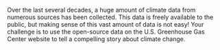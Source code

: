 
Over the last several decades, a huge amount of climate data from numerous sources has been collected. This data is freely available to the public, but making sense of this vast amount of data is not easy! Your challenge is to use the open-source data on the U.S. Greenhouse Gas Center website to tell a compelling story about climate change.
